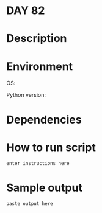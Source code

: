 
# DAY 82

# Description

# Environment
OS:

Python version:

# Dependencies

# How to run script
```
enter instructions here
```

# Sample output
```
paste output here
```
